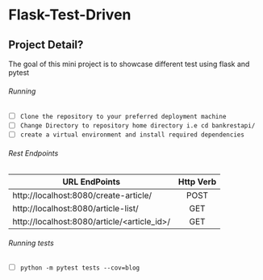 # Flask-Test-Driven

## Project Detail?
The goal of this mini project is to showcase different test using flask and pytest 
###### Running ###
- [ ] ```Clone the repository to your preferred deployment machine```
- [ ] ```Change Directory to repository home directory i.e cd bankrestapi/```
- [ ]  ``` create a virtual environment and install required dependencies ```

###### Rest Endpoints

| URL EndPoints                               | Http Verb    | 
| ---------------------------------- |:------------:|
| http://localhost:8080/create-article/     | POST          |
| http://localhost:8080/article-list/    | GET         |
| http://localhost:8080/article/<article_id>/  | GET         |


###### Running tests
- [ ]  ``` python -m pytest tests --cov=blog ```

